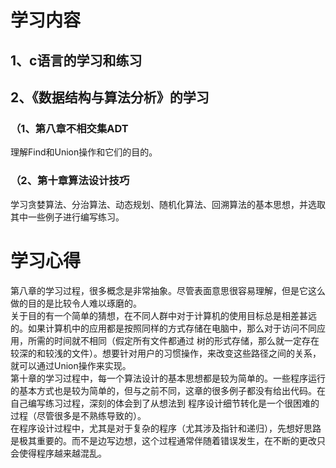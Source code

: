 # 学习内容
## 1、c语言的学习和练习
## 2、《数据结构与算法分析》的学习
### （1、第八章不相交集ADT
理解Find和Union操作和它们的目的。
### （2、第十章算法设计技巧
学习贪婪算法、分治算法、动态规划、随机化算法、回溯算法的基本思想，并选取其中一些例子进行编写练习。
# 学习心得
第八章的学习过程，很多概念是非常抽象。尽管表面意思很容易理解，但是它这么做的目的是比较令人难以琢磨的。<br>
关于目的有一个简单的猜想，在不同人群中对于计算机的使用目标总是相差甚远的。如果计算机中的应用都是按照同样的方式存储在电脑中，那么对于访问不同应用，所需的时间就不相同（假定所有文件都通过
树的形式存储，那么就一定存在较深的和较浅的文件）。想要针对用户的习惯操作，来改变这些路径之间的关系，就可以通过Union操作来实现。<br>
第十章的学习过程中，每一个算法设计的基本思想都是较为简单的。一些程序运行的基本方式也是较为简单的，但与之前不同，这章的很多例子都没有给出代码。在自己编写练习过程，深刻的体会到了从想法到
程序设计细节转化是一个很困难的过程（尽管很多是不熟练导致的）。<br>
在程序设计过程中，尤其是对于复杂的程序（尤其涉及指针和递归），先想好思路是极其重要的。而不是边写边想，这个过程通常伴随着错误发生，在不断的更改只会使得程序越来越混乱。
